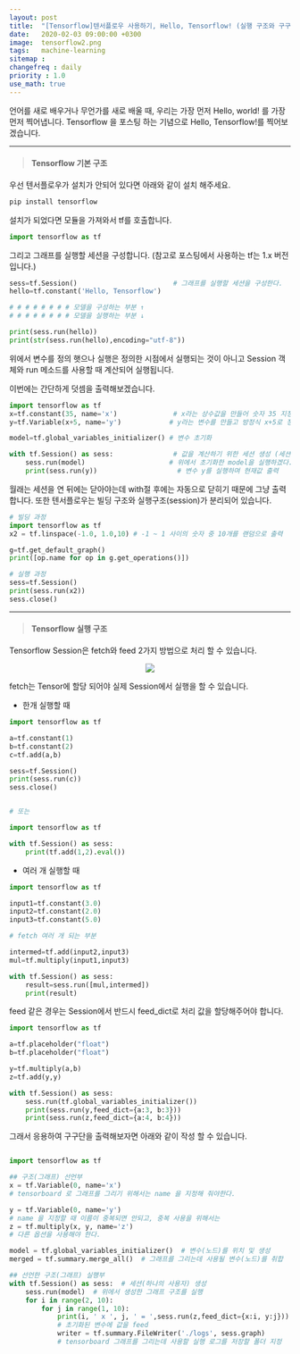 ```yaml
---
layout: post
title:  "[Tensorflow]텐서플로우 사용하기, Hello, Tensorflow! (실행 구조와 구구단 출력)"
date:   2020-02-03 09:00:00 +0300
image:  tensorflow2.png
tags:   machine-learning
sitemap : 
changefreq : daily
priority : 1.0
use_math: true
---
```



언어를 새로 배우거나 무언가를 새로 배울 때, 우리는 가장 먼저 Hello, world! 를 가장 먼저 찍어냅니다. Tensorflow 을 포스팅 하는 기념으로 Hello, Tensorflow!를 찍어보겠습니다. 


---------

> #### Tensorflow 기본 구조

우선 텐서플로우가 설치가 안되어 있다면 아래와 같이 설치 해주세요. 

```python
pip install tensorflow 
```

설치가 되었다면 모듈을 가져와서 tf를 호출합니다.

```python
import tensorflow as tf 
```

그리고 그래프를 실행할 세션을 구성합니다. (참고로 포스팅에서 사용하는 tf는 1.x 버전입니다.)

```python
sess=tf.Session()                        # 그래프를 실행할 세션을 구성한다. 
hello=tf.constant('Hello, Tensorflow')  

# # # # # # # # 모델을 구성하는 부분 ↑
# # # # # # # # 모델을 실행하는 부분 ↓ 

print(sess.run(hello))
print(str(sess.run(hello),encoding="utf-8"))
```

위에서 변수를 정의 햇으나 실행은 정의한 시점에서 실행되는 것이 아니고 Session 객체와 run 메소드를 사용할 때 계산되어 실행됩니다. 

이번에는 간단하게 덧셈을 출력해보겠습니다. 


```python
import tensorflow as tf 
x=tf.constant(35, name='x')              # x라는 상수값을 만들어 숫자 35 지정
y=tf.Variable(x+5, name='y')            # y라는 변수를 만들고 방정식 x+5로 정의

model=tf.global_variables_initializer() # 변수 초기화

with tf.Session() as sess:               # 값을 계산하기 위한 세션 생성 (세션 열기)
    sess.run(model)                     # 위에서 초기화한 model을 실행하겠다.
    print(sess.run(y))                    # 변수 y를 실행하며 현재값 출력
```

월래는 세션을 연 뒤에는 닫아야는데 with절 후에는 자동으로 닫히기 때문에 그냥 출력합니다. 또한 텐서플로우는 빌딩 구조와 실행구조(session)가 분리되어 있습니다. 

```python
# 빌딩 과정
import tensorflow as tf  
x2 = tf.linspace(-1.0, 1.0,10) # -1 ~ 1 사이의 숫자 중 10개를 랜덤으로 출력 

g=tf.get_default_graph()
print([op.name for op in g.get_operations()])

# 실행 과정
sess=tf.Session()
print(sess.run(x2))
sess.close()
```

-------


> #### Tensorflow 실행 구조 

Tensorflow Session은 fetch와 feed 2가지 방법으로 처리 할 수 있습니다. 

<center><img src="{{ site.baseurl }}/images/tensorflow2.png" ></center>


fetch는 Tensor에 할당 되어야 실제 Session에서 실행을 할 수 있습니다. 

* 한개 실행할 때 

```python
import tensorflow as tf

a=tf.constant(1)
b=tf.constant(2)
c=tf.add(a,b)

sess=tf.Session()
print(sess.run(c))
sess.close()


# 또는

import tensorflow as tf

with tf.Session() as sess:
    print(tf.add(1,2).eval())
```


* 여러 개 실행할 때


```python
import tensorflow as tf

input1=tf.constant(3.0)
input2=tf.constant(2.0)
input3=tf.constant(5.0)

# fetch 여러 개 되는 부분

intermed=tf.add(input2,input3)
mul=tf.multiply(input1,input3)

with tf.Session() as sess:
    result=sess.run([mul,intermed])
    print(result)
```

feed 같은 경우는 Session에서 반드시 feed_dict로 처리 값을 할당해주어야 합니다. 

```python
import tensorflow as tf

a=tf.placeholder("float")
b=tf.placeholder("float")

y=tf.multiply(a,b)
z=tf.add(y,y)

with tf.Session() as sess:
    sess.run(tf.global_variables_initializer())
    print(sess.run(y,feed_dict={a:3, b:3}))
    print(sess.run(z,feed_dict={a:4, b:4}))
```

그래서 응용하여 구구단을 출력해보자면 아래와 같이 작성 할 수 있습니다. 

```python

import tensorflow as tf

## 구조(그래프) 선언부
x = tf.Variable(0, name='x')     
# tensorboard 로 그래프를 그리기 위해서는 name 을 지정해 줘야한다.

y = tf.Variable(0, name='y')     
# name 을 지정할 때 이름이 중복되면 안되고, 중복 사용을 위해서는 
z = tf.multiply(x, y, name='z')  
# 다른 옵션을 사용해야 한다.

model = tf.global_variables_initializer()  # 변수(노드)를 위치 및 생성
merged = tf.summary.merge_all()  # 그래프를 그리는데 사용될 변수(노드)를 취합

## 선언한 구조(그래프) 실행부
with tf.Session() as sess:  # 세션(하나의 사용자) 생성
    sess.run(model)  # 위에서 생성한 그래프 구조를 실행
    for i in range(2, 10):
        for j in range(1, 10):
            print(i, ' x ', j, ' = ',sess.run(z,feed_dict={x:i, y:j}))  
            # 초기화된 변수에 값을 feed
            writer = tf.summary.FileWriter('./logs', sess.graph)
            # tensorboard 그래프를 그리는데 사용할 실행 로그를 저장할 폴더 지정
```

